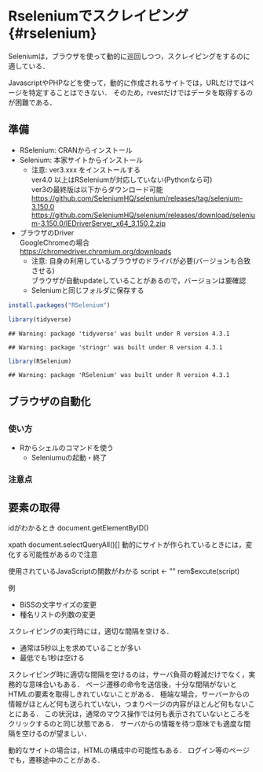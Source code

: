 # Rseleniumでスクレイピング {#rselenium}

Seleniumは，ブラウザを使って動的に巡回しつつ，スクレイピングをするのに適している．

JavascriptやPHPなどを使って，動的に作成されるサイトでは，URLだけではページを特定することはできない．
そのため，rvestだけではデータを取得するのが困難である．

## 準備


- RSelenium: CRANからインストール   
- Selenium: 本家サイトからインストール    
  - 注意: ver3.xxx をインストールする    
  ver4.0 以上はRSeleniumが対応していない(Pythonなら可)    
  ver3の最終版は以下からダウンロード可能   
  https://github.com/SeleniumHQ/selenium/releases/tag/selenium-3.150.0   
  https://github.com/SeleniumHQ/selenium/releases/download/selenium-3.150.0/IEDriverServer_x64_3.150.2.zip   
- ブラウザのDriver   
  GoogleChromeの場合   
  https://chromedriver.chromium.org/downloads
  - 注意: 自身の利用しているブラウザのドライバが必要(バージョンも合致させる)   
  ブラウザが自動updateしていることがあるので，バージョンは要確認   
  - Seleniumと同じフォルダに保存する   


```r
install.packages("RSelenium")
```


```r
library(tidyverse)
```

```
## Warning: package 'tidyverse' was built under R version 4.3.1
```

```
## Warning: package 'stringr' was built under R version 4.3.1
```

```r
library(RSelenium)
```

```
## Warning: package 'RSelenium' was built under R version 4.3.1
```



## ブラウザの自動化



## 

### 使い方




- Rからシェルのコマンドを使う    
  - Seleniumuの起動・終了    


### 注意点

## 要素の取得

idがわかるとき
document.getElementByID()

xpath
document.selectQueryAll()[]
動的にサイトが作られているときには，変化する可能性があるので注意


使用されているJavaScriptの関数がわかる
script <- ""
rem$excute(script)

例
- BiSSの文字サイズの変更   
- 種名リストの列数の変更   

スクレイピングの実行時には，適切な間隔を空ける．

- 通常は5秒以上を求めていることが多い   
- 最低でも1秒は空ける   

スクレイピング時に適切な間隔を空けるのは，サーバ負荷の軽減だけでなく，実務的な意味合いもある．
ページ遷移の命令を送信後，十分な間隔がないとHTMLの要素を取得しきれていないことがある．
極端な場合，サーバーからの情報がほとんど何も送られていない，つまりページの内容がほとんど何もないことにある．
この状況は，通常のマウス操作では何も表示されていないところをクリックするのと同じ状態である．
サーバからの情報を待つ意味でも適度な間隔を空けるのが望ましい．


動的なサイトの場合は，HTMLの構成中の可能性もある．
ログイン等のページでも，遷移途中のことがある．

